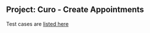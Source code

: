 ## Project: Curo - Create Appointments

Test cases are [listed here](https://docs.google.com/spreadsheets/d/1NizPXtnHHaEj-MX8qy535jxQsZS8yOBoVFJSHHRDEho/edit#gid=0)
